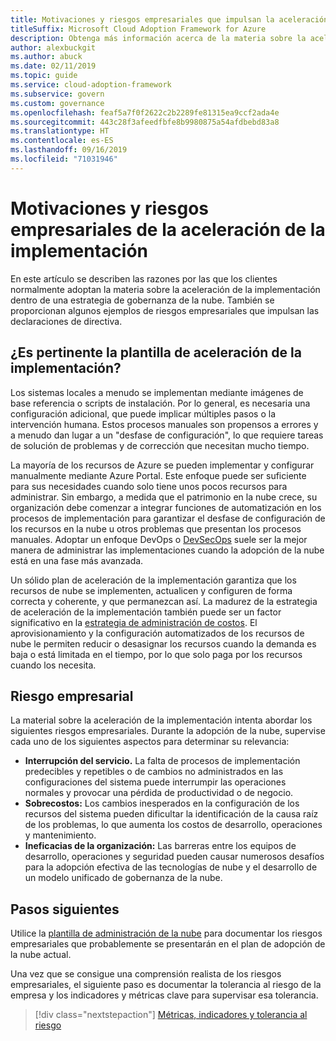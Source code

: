 ```yaml
---
title: Motivaciones y riesgos empresariales que impulsan la aceleración de la implementación
titleSuffix: Microsoft Cloud Adoption Framework for Azure
description: Obtenga más información acerca de la materia sobre la aceleración de la implementación como parte de una estrategia de gobernanza de la nube.
author: alexbuckgit
ms.author: abuck
ms.date: 02/11/2019
ms.topic: guide
ms.service: cloud-adoption-framework
ms.subservice: govern
ms.custom: governance
ms.openlocfilehash: feaf5a7f0f2622c2b2289fe81315ea9ccf2ada4e
ms.sourcegitcommit: 443c28f3afeedfbfe8b9980875a54afdbebd83a8
ms.translationtype: HT
ms.contentlocale: es-ES
ms.lasthandoff: 09/16/2019
ms.locfileid: "71031946"
---
```

# <a name="deployment-acceleration-motivations-and-business-risks"></a>Motivaciones y riesgos empresariales de la aceleración de la implementación

En este artículo se describen las razones por las que los clientes normalmente adoptan la materia sobre la aceleración de la implementación dentro de una estrategia de gobernanza de la nube. También se proporcionan algunos ejemplos de riesgos empresariales que impulsan las declaraciones de directiva.

<!-- markdownlint-disable MD026 -->

## <a name="is-deployment-acceleration-relevant"></a>¿Es pertinente la plantilla de aceleración de la implementación?

Los sistemas locales a menudo se implementan mediante imágenes de base referencia o scripts de instalación. Por lo general, es necesaria una configuración adicional, que puede implicar múltiples pasos o la intervención humana. Estos procesos manuales son propensos a errores y a menudo dan lugar a un "desfase de configuración", lo que requiere tareas de solución de problemas y de corrección que necesitan mucho tiempo.

La mayoría de los recursos de Azure se pueden implementar y configurar manualmente mediante Azure Portal. Este enfoque puede ser suficiente para sus necesidades cuando solo tiene unos pocos recursos para administrar. Sin embargo, a medida que el patrimonio en la nube crece, su organización debe comenzar a integrar funciones de automatización en los procesos de implementación para garantizar el desfase de configuración de los recursos en la nube u otros problemas que presentan los procesos manuales. Adoptar un enfoque DevOps o [DevSecOps](https://www.microsoft.com/en-us/securityengineering/devsecops) suele ser la mejor manera de administrar las implementaciones cuando la adopción de la nube está en una fase más avanzada.

<!-- "en-us" location is required for the URL above. -->

Un sólido plan de aceleración de la implementación garantiza que los recursos de nube se implementen, actualicen y configuren de forma correcta y coherente, y que permanezcan así. La madurez de la estrategia de aceleración de la implementación también puede ser un factor significativo en la [estrategia de administración de costos](../cost-management/index.md). El aprovisionamiento y la configuración automatizados de los recursos de nube le permiten reducir o desasignar los recursos cuando la demanda es baja o está limitada en el tiempo, por lo que solo paga por los recursos cuando los necesita.

## <a name="business-risk"></a>Riesgo empresarial

La material sobre la aceleración de la implementación intenta abordar los siguientes riesgos empresariales. Durante la adopción de la nube, supervise cada uno de los siguientes aspectos para determinar su relevancia:

- **Interrupción del servicio.** La falta de procesos de implementación predecibles y repetibles o de cambios no administrados en las configuraciones del sistema puede interrumpir las operaciones normales y provocar una pérdida de productividad o de negocio.
- **Sobrecostos:** Los cambios inesperados en la configuración de los recursos del sistema pueden dificultar la identificación de la causa raíz de los problemas, lo que aumenta los costos de desarrollo, operaciones y mantenimiento.
- **Ineficacias de la organización:** Las barreras entre los equipos de desarrollo, operaciones y seguridad pueden causar numerosos desafíos para la adopción efectiva de las tecnologías de nube y el desarrollo de un modelo unificado de gobernanza de la nube.

## <a name="next-steps"></a>Pasos siguientes

Utilice la [plantilla de administración de la nube](./template.md) para documentar los riesgos empresariales que probablemente se presentarán en el plan de adopción de la nube actual.

Una vez que se consigue una comprensión realista de los riesgos empresariales, el siguiente paso es documentar la tolerancia al riesgo de la empresa y los indicadores y métricas clave para supervisar esa tolerancia.

> [!div class="nextstepaction"]
> [Métricas, indicadores y tolerancia al riesgo](./metrics-tolerance.md)
